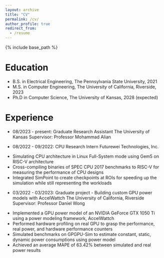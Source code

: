 ```yaml
---
layout: archive
title: "CV"
permalink: /cv/
author_profile: true
redirect_from:
  - /resume
---
```


{% include base_path %}

Education
======
* B.S. in Electrical Engineering, The Pennsylvania State University, 2021
* M.S. in Computer Engineering, The University of California, Riverside, 2023
* Ph.D in Computer Science, The University of Kansas, 2028 (expected)

Experience
======
* 08/2023 - present: Graduate Research Assistant
  The University of Kansas
  Supervisor: Professor Mohammad Alian

* 08/2022 - 09/2022: CPU Research Intern
  Futurewei Technologies, Inc.
- Simulating CPU architecture in Linux Full-System mode using Gem5 on RISC-V architecture
- Cross-compiling binaries of SPEC CPU 2017 benchmarks to RISC-V for measuring the performance of CPU designs
- Integrated SimPoint to create checkpoints at ROIs for speeding up the simulation while still representing the workloads

* 03/2022 - 03/2023: Graduate project - Building custom GPU power models with AccelWattch
  The University of California, Riverside
  Supervisor: Professor Daniel Wong
- Implemented a GPU power model of an NVIDIA GeForce GTX 1050 Ti using a power modeling framework, AccelWattch
- Performed hardware profiling on real GPU to grasp the performance, real power, and hardware performance counters
- Simulated benchmarks on GPGPU-Sim to estimate constant, static, dynamic power consumptions using power model
- Achieved an average MAPE of 63.42% between simulated and real power results